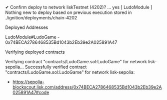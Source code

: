✔ Confirm deploy to network liskTestnet (4202)? … yes
[ LudoModule ] Nothing new to deploy based on previous execution stored in ./ignition/deployments/chain-4202

Deployed Addresses

LudoModule#LudoGame - 0x74BECA2786468535Bd1043b2Eb39e2A025891A47

Verifying deployed contracts

Verifying contract "contracts/LudoGame.sol:LudoGame" for network lisk-sepolia...
Successfully verified contract "contracts/LudoGame.sol:LudoGame" for network lisk-sepolia:
  - https://sepolia-blockscout.lisk.com/address/0x74BECA2786468535Bd1043b2Eb39e2A025891A47#code
